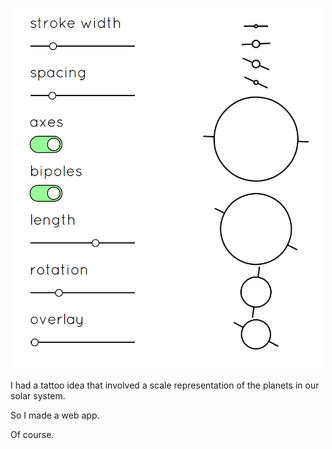 <p align="center">
  <a href="http://localhost:3000/?strokeWidth=1.22&padding=10.95&showAxes=true&longAxes=true&axesLength=1.8&axesOverlayTransparency=0&axesRotation=90">
    <img src="https://raw.githubusercontent.com/namuol/planetatt/master/screenshot.png" width=500/>
  </a>
</p>

I had a tattoo idea that involved a scale representation of the planets in our solar system.

So I made a web app.

Of course.
